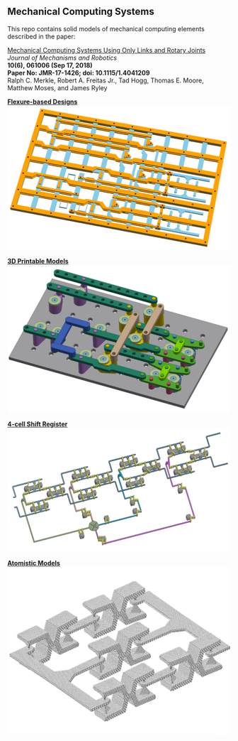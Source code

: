 ## Mechanical Computing Systems

This repo contains solid models of mechanical computing elements described in the paper:

[Mechanical Computing Systems Using Only Links and Rotary Joints](http://mechanismsrobotics.asmedigitalcollection.asme.org/article.aspx?articleid=2697887) <br>
*Journal of Mechanisms and Robotics* <br>
**10(6), 061006 (Sep 17, 2018)** <br>
**Paper No: JMR-17-1426; doi: 10.1115/1.4041209** <br>
Ralph C. Merkle, Robert A. Freitas Jr., Tad Hogg, Thomas E. Moore, Matthew Moses, and James Ryley <br>



[**Flexure-based Designs**](/flexures)
![alt text](flexures/SB_flexure_All_Layers_Plus_Rivets.png)


[**3D Printable Models**](/CAD_models)
![alt text](CAD_models/link-logic-test-assembly.PNG)


[**4-cell Shift Register**](/shift_register)
![alt text](shift_register/4phase_4cell_shift_register.PNG)


[**Atomistic Models**](/atomistic_models)
![alt text](atomistic_models/atomistic_lock.jpg)
